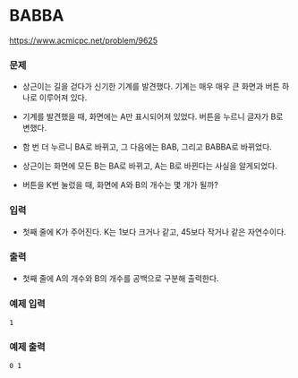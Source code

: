 BABBA
=============
https://www.acmicpc.net/problem/9625

### 문제
- 상근이는 길을 걷다가 신기한 기계를 발견했다. 기계는 매우 매우 큰 화면과 버튼 하나로 이루어져 있다.
    
- 기계를 발견했을 때, 화면에는 A만 표시되어져 있었다. 버튼을 누르니 글자가 B로 변했다.

- 함 번 더 누르니 BA로 바뀌고, 그 다음에는 BAB, 그리고 BABBA로 바뀌었다.

- 상근이는 화면에 모든 B는 BA로 바뀌고, A는 B로 바뀐다는 사실을 알게되었다.

- 버튼을 K번 눌렀을 때, 화면에 A와 B의 개수는 몇 개가 될까?
  
### 입력
- 첫째 줄에 K가 주어진다. K는 1보다 크거나 같고, 45보다 작거나 같은 자연수이다.

### 출력
- 첫째 줄에 A의 개수와 B의 개수를 공백으로 구분해 출력한다.

### 예제 입력
````
1
````

### 예제 출력
````
0 1
````
